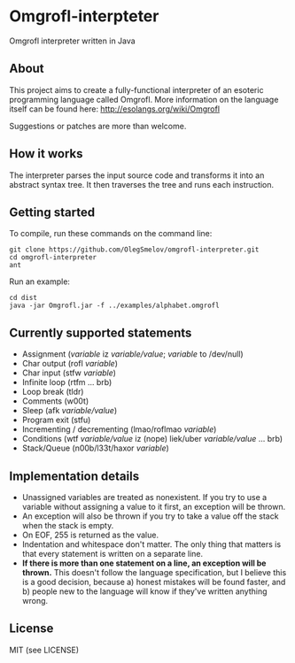 Omgrofl-interpteter
===================

Omgrofl interpreter written in Java

About
-----

This project aims to create a fully-functional interpreter of an esoteric
programming language called Omgrofl. More information on the language itself
can be found here: http://esolangs.org/wiki/Omgrofl

Suggestions or patches are more than welcome.

How it works
------------

The interpreter parses the input source code and transforms it into an abstract
syntax tree. It then traverses the tree and runs each instruction.

Getting started
---------------

To compile, run these commands on the command line:
```
git clone https://github.com/OlegSmelov/omgrofl-interpreter.git
cd omgrofl-interpreter
ant
```

Run an example:
```
cd dist
java -jar Omgrofl.jar -f ../examples/alphabet.omgrofl
```

Currently supported statements
------------------------------

+ Assignment (*variable* iz *variable/value*; *variable* to /dev/null)
+ Char output (rofl *variable*)
+ Char input (stfw *variable*)
+ Infinite loop (rtfm ... brb)
+ Loop break (tldr)
+ Comments (w00t)
+ Sleep (afk *variable/value*)
+ Program exit (stfu)
+ Incrementing / decrementing (lmao/roflmao *variable*)
+ Conditions (wtf *variable/value* iz (nope) liek/uber *variable/value* ... brb)
+ Stack/Queue (n00b/l33t/haxor *variable*)

Implementation details
----------------------

* Unassigned variables are treated as nonexistent. If you try to use a variable
    without assigning a value to it first, an exception will be thrown.
* An exception will also be thrown if you try to take a value off the stack when
    the stack is empty.
* On EOF, 255 is returned as the value.
* Indentation and whitespace don't matter. The only thing that matters is that
    every statement is written on a separate line.
* **If there is more than one statement on a line, an exception will be thrown.**
    This doesn't follow the language specification, but I believe this is a good
    decision, because a) honest mistakes will be found faster, and b) people new
    to the language will know if they've written anything wrong.

License
-------

MIT (see LICENSE)
